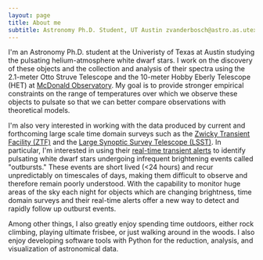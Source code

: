 ```yaml
---
layout: page
title: About me
subtitle: Astronomy Ph.D. Student, UT Austin zvanderbosch@astro.as.utexas.edu
---
```


I'm an Astronomy Ph.D. student at the Univeristy of Texas at Austin studying the pulsating helium-atmosphere white dwarf stars. I work on the discovery of these objects and the collection and analysis of their spectra using the 2.1-meter Otto Struve Telescope and the 10-meter Hobby Eberly Telescope (HET) at [McDonald Observatory](http://mcdonaldobservatory.org/).  My goal is to provide stronger empirical constraints on the range of temperatures over which we observe these objects to pulsate so that we can better compare observations with theoretical models.

I'm also very interested in working with the data produced by current and forthcoming large scale time domain surveys such as the [Zwicky Transient Facility (ZTF)](https://www.ztf.caltech.edu/) and the [Large Synoptic Survey Telescope (LSST)](https://www.lsst.org/).  In particular, I'm interested in using their [real-time transient alerts](https://mars.lco.global/) to identify pulsating white dwarf stars undergoing infrequent brightening events called "outbursts." These events are short lived (<24 hours) and recur unpredictably on timescales of days, making them difficult to observe and therefore remain poorly understood.  With the capability to monitor huge areas of the sky each night for objects which are changing brightness, time domain surveys and their real-time alerts offer a new way to detect and rapidly follow up outburst events.

Among other things, I also greatly enjoy spending time outdoors, either rock climbing, playing ultimate frisbee, or just walking around in the woods.  I also enjoy developing software tools with Python for the reduction, analysis, and visualization of astronomical data.
